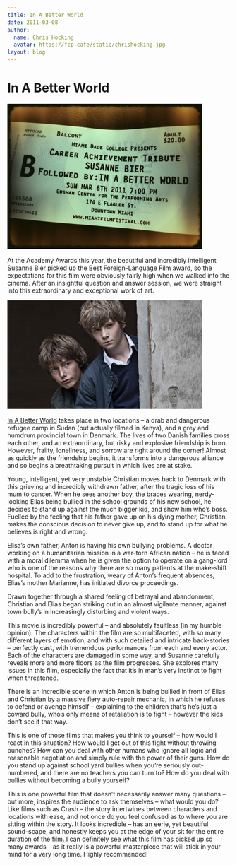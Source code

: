 ```yaml
---
title: In A Better World
date: 2011-03-08
author:
  name: Chris Hocking
  avatar: https://fcp.cafe/static/chrishocking.jpg
layout: blog
---
```

# In A Better World

![](/static/blog/2011-03-inabetterworld_ticket-441x329.jpg "inabetterworld_ticket")

At the Academy Awards this year, the beautiful and incredibly intelligent Susanne Bier picked up the Best Foreign-Language Film award, so the expectations for this film were obviously fairly high when we walked into the cinema. After an insightful question and answer session, we were straight into this extraordinary and exceptional work of art.

![](/static/blog/2011-03-inabetterworld_frame-441x246.jpg "inabetterworld_frame")

[In A Better World](http://www.imdb.com/title/tt1340107/ "IMDB") takes place in two locations – a drab and dangerous refugee camp in Sudan (but actually filmed in Kenya), and a grey and humdrum provincial town in Denmark. The lives of two Danish families cross each other, and an extraordinary, but risky and explosive friendship is born. However, frailty, loneliness, and sorrow are right around the corner! Almost as quickly as the friendship begins, it transforms into a dangerous alliance and so begins a breathtaking pursuit in which lives are at stake.

Young, intelligent, yet very unstable Christian moves back to Denmark with this grieving and incredibly withdrawn father, after the tragic loss of his mum to cancer. When he sees another boy, the braces wearing, nerdy-looking Elias being bullied in the school grounds of his new school, he decides to stand up against the much bigger kid, and show him who’s boss. Fuelled by the feeling that his father gave up on his dying mother, Christian makes the conscious decision to never give up, and to stand up for what he believes is right and wrong.

Elisa’s own father, Anton is having his own bullying problems. A doctor working on a humanitarian mission in a war-torn African nation – he is faced with a moral dilemma when he is given the option to operate on a gang-lord who is one of the reasons why there are so many patients at the make-shift hospital. To add to the frustration, weary of Anton’s frequent absences, Elias’s mother Marianne, has initiated divorce proceedings.

Drawn together through a shared feeling of betrayal and abandonment, Christian and Elias began striking out in an almost vigilante manner, against town bully’s in increasingly disturbing and violent ways.

This movie is incredibly powerful – and absolutely faultless (in my humble opinion). The characters within the film are so multifaceted, with so many different layers of emotion, and with such detailed and intricate back-stories – perfectly cast, with tremendous performances from each and every actor. Each of the characters are damaged in some way, and Susanne carefully reveals more and more floors as the film progresses. She explores many issues in this film, especially the fact that it’s in man’s very instinct to fight when threatened.

There is an incredible scene in which Anton is being bullied in front of Elias and Christian by a massive fiery auto-repair mechanic, in which he refuses to defend or avenge himself – explaining to the children that’s he’s just a coward bully, who’s only means of retaliation is to fight – however the kids don’t see it that way.

This is one of those films that makes you think to yourself – how would I react in this situation? How would I get out of this fight without throwing punches? How can you deal with other humans who ignore all logic and reasonable negotiation and simply rule with the power of their guns. How do you stand up against school yard bullies when you’re seriously out-numbered, and there are no teachers you can turn to? How do you deal with bullies without becoming a bully yourself?

This is one powerful film that doesn’t necessarily answer many questions – but more, inspires the audience to ask themselves – what would you do? Like films such as Crash – the story intertwines between characters and locations with ease, and not once do you feel confused as to where you are sitting within the story. It looks incredible – has an eerie, yet beautiful sound-scape, and honestly keeps you at the edge of your sit for the entire duration of the film. I can definitely see what this film has picked up so many awards – as it really is a powerful masterpiece that will stick in your mind for a very long time. Highly recommended!